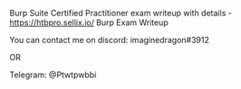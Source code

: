Burp Suite Certified Practitioner exam writeup with details - https://htbpro.sellix.io/
Burp Exam Writeup

You can contact me on discord: imaginedragon#3912

OR

Telegram: @Ptwtpwbbi
